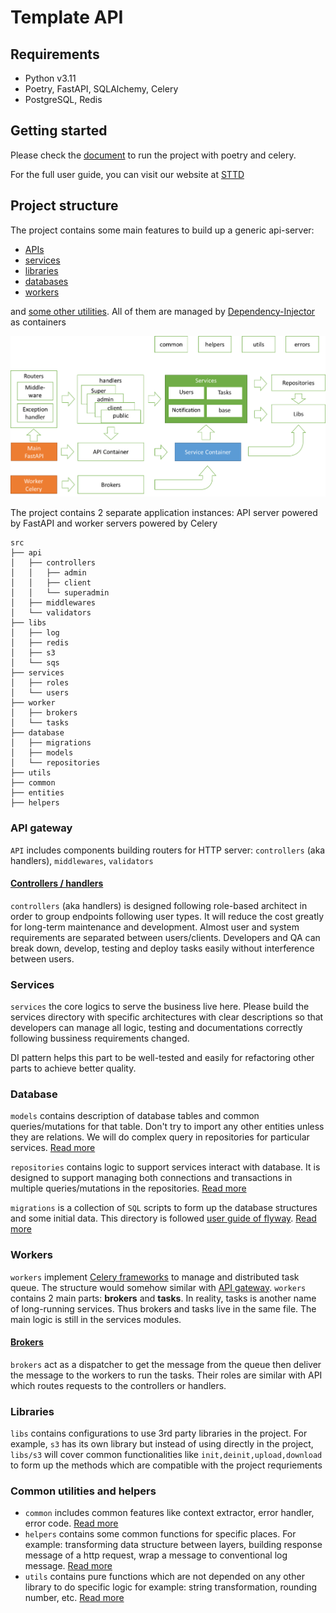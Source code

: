 # Template API

## Requirements

- Python v3.11
- Poetry, FastAPI, SQLAlchemy, Celery
- PostgreSQL, Redis

## Getting started

Please check the [document](docs/content/docs/getting-started.md) to run the project with poetry and celery.

For the full user guide, you can visit our website at [STTD](https://spartan-trapham.github.io/python-hackathon/)

## Project structure

The project contains some main features to build up a generic api-server:

- [APIs](#api-gateway)
- [services](#services)
- [libraries](#libraries)
- [databases](#database)
- [workers](#workers)

and [some other utilities](#common-utilities-and-helpers). All of them are managed by [Dependency-Injector](https://python-dependency-injector.ets-labs.org/) as containers

![Project Structure](docs/assets/images/project-structure.png)

The project contains 2 separate application instances: API server powered by FastAPI and worker servers powered by Celery

```
src
├── api
│   ├── controllers
│   │   ├── admin
│   │   ├── client
│   │   └── superadmin
│   ├── middlewares
│   └── validators
├── libs
│   ├── log
│   ├── redis
│   ├── s3
│   └── sqs
├── services
│   ├── roles
│   └── users
├── worker
│   ├── brokers
│   └── tasks
├── database
│   ├── migrations
│   ├── models
│   └── repositories
├── utils
├── common
├── entities
├── helpers
```
### API gateway
`API` includes components building routers for HTTP server: `controllers` (aka handlers), `middlewares`, `validators`

#### [Controllers / handlers](docs/content/docs/reference/api/controller.md)
`controllers` (aka handlers) is designed following role-based architect in order to group endpoints following user types. It will reduce the cost greatly for long-term maintenance and development. Almost user and system requirements are separated between users/clients. Developers and QA can break down, develop, testing and deploy tasks easily without interference between users.

### Services
`services` the core logics to serve the business live here. Please build the services directory with specific architectures with clear descriptions so that developers can manage all logic, testing and documentations correctly following bussiness requirements changed.

DI pattern helps this part to be well-tested and easily for refactoring other parts to achieve better quality.

### Database
`models` contains description of database tables and common queries/mutations for that table. Don't try to import any other entities unless they are relations. We will do complex query in repositories for particular services. [Read more](docs/content/docs/reference/database/models.md)

`repositories` contains logic to support services interact with database. It is designed to support managing both connections and transactions in multiple queries/mutations in the repositories. [Read more](docs/content/docs/reference/database/repositories.md)

`migrations` is a collection of `SQL` scripts to form up the database structures and some initial data. This directory is followed [user guide of flyway](https://www.red-gate.com/hub/university/courses/flyway/getting-started-with-flyway/introduction-to-flyway/folder-structure-and-configuration-file). [Read more](docs/content/docs/reference/database/migrations.md)

### Workers
`workers` implement [Celery frameworks](https://docs.celeryq.dev/en/stable/index.html) to manage and distributed task queue. The structure would somehow similar with [API gateway](#api-gateway). `workers` contains 2 main parts: **brokers** and **tasks**. In reality, tasks is another name of long-running services. Thus brokers and tasks live in the same file. The main logic is still in the services modules.

#### [Brokers](docs/content/docs/reference/workers/brokers.md)
`brokers` act as a dispatcher to get the message from the queue then deliver the message to the workers to run the tasks. Their roles are similar with API which routes requests to the controllers or handlers.

### Libraries
`libs` contains configurations to use 3rd party libraries in the project. For example, `s3` has its own library but instead of using directly in the project, `libs/s3` will cover common functionalities like `init,deinit,upload,download` to form up the methods which are compatible with the project requriements

### Common utilities and helpers
- `common` includes common features like context extractor, error handler, error code. [Read more](docs/content/docs/reference/utilities/common.md)
- `helpers` contains some common functions for specific places. For example: transforming data structure between layers, building response message of a http request, wrap a message to conventional log message. [Read more](docs/content/docs/reference/utilities/helper.md)
- `utils` contains pure functions which are not depended on any other library to do specific logic for example: string transformation, rounding number, etc. [Read more](docs/content/docs/reference/utilities/utils.md)
